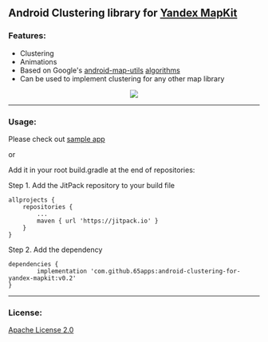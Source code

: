 ## Android Clustering library for [Yandex MapKit](https://tech.yandex.ru/maps/doc/mapkit/3.x/concepts/android/quickstart-docpage/)
### Features:
 - Clustering
 - Animations
 - Based on Google's [android-map-utils](https://github.com/googlemaps/android-maps-utils) [algorithms](https://github.com/googlemaps/android-maps-utils/tree/master/library/src/com/google/maps/android/clustering/algo)
 - Can be used to implement clustering for any other map library
 
<div style="text-align:center"><img src="/images/demo.gif"/></div>

___

### Usage:
Please check out [sample app](sample)

or

Add it in your root build.gradle at the end of repositories:

Step 1. Add the JitPack repository to your build file

	allprojects {
		repositories {
			...
			maven { url 'https://jitpack.io' }
		}
	}

Step 2. Add the dependency

	dependencies {
	        implementation 'com.github.65apps:android-clustering-for-yandex-mapkit:v0.2'
	}
___
 
 ### License:
 [Apache License 2.0](LICENSE)